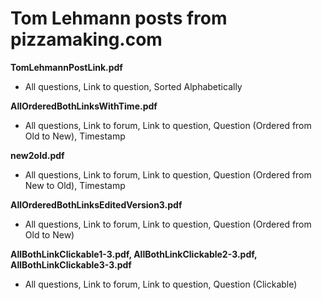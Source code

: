 # Tom Lehmann posts from pizzamaking.com
**TomLehmannPostLink.pdf**
- All questions, Link to question, Sorted Alphabetically

**AllOrderedBothLinksWithTime.pdf**
- All questions, Link to forum, Link to question, Question (Ordered from Old to New), Timestamp

**new2old.pdf**
- All questions, Link to forum, Link to question, Question (Ordered from New to Old), Timestamp

**AllOrderedBothLinksEditedVersion3.pdf**
- All questions, Link to forum, Link to question, Question (Ordered from Old to New)

**AllBothLinkClickable1-3.pdf, AllBothLinkClickable2-3.pdf, AllBothLinkClickable3-3.pdf**
- All questions, Link to forum, Link to question, Question (Clickable)
